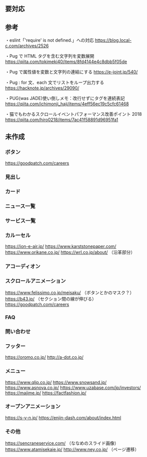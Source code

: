 ## 要対応

## 参考

・eslint「'require' is not defined.」への対応
https://blog.local-c.com/archives/2526

・Pug で HTML タグを含む文字列を変数展開
https://qiita.com/tokimeki40/items/8fd4144e4c8dbb5f05de

・Pug で属性値を変数と文字列の連結にする
https://e-joint.jp/540/

・Pug : for 文、each 文でリストをループ出力する
https://hacknote.jp/archives/29090/

・PUG(was JADE)使い倒しメモ：改行せずにタグを連続表記
https://qiita.com/ichimonji_haji/items/4eff56ec19c5cfc61468

・猫でもわかるスクロールイベントパフォーマンス改善ポイント 2018
https://qiita.com/hiro0218/items/7ac41f58891d96951fa1

## 未作成

### ボタン

https://goodpatch.com/careers

### 見出し

### カード

### ニュース一覧

### サービス一覧

### カルーセル

https://ion-e-air.jp/
https://www.karststonepaper.com/
https://www.orikane.co.jp/
https://wrl.co.jp/about/ （沿革部分）

### アコーディオン

### スクロールアニメーション

https://www.felissimo.co.jp/meisaku/ （ボタンとかのマスク？）
https://b43.jp/ （セクション間の線が伸びる）
https://goodpatch.com/careers

### FAQ

### 問い合わせ

### フッター

https://oromo.co.jp/
http://a-dot.co.jp/

### メニュー

https://www.qlip.co.jp/
https://www.snowsand.jp/
https://www.asnova.co.jp/
https://www.uzabase.com/jp/investors/
https://majime.jp/
https://factfashion.jp/

### オープンアニメーション

https://s-y-n.jp/
https://enjin-dash.com/about/index.html

### その他

https://sencraneservice.com/ （ななめのスライド画像）
https://www.atamisekaie.jp/
http://www.ney.co.jp/ （ページ遷移）

